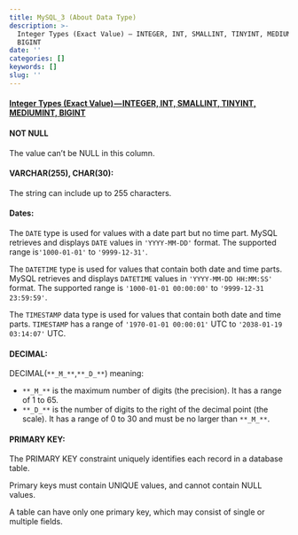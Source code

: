 ```yaml
---
title: MySQL_3 (About Data Type)
description: >-
  Integer Types (Exact Value) — INTEGER, INT, SMALLINT, TINYINT, MEDIUMINT,
  BIGINT
date: ''
categories: []
keywords: []
slug: ''
---
```


  

#### [Integer Types (Exact Value) — INTEGER, INT, SMALLINT, TINYINT, MEDIUMINT, BIGINT](https://dev.mysql.com/doc/refman/8.0/en/integer-types.html)

#### NOT NULL

The value can’t be NULL in this column.

#### VARCHAR(255), CHAR(30):

The string can include up to 255 characters.

#### Dates: 

The `DATE` type is used for values with a date part but no time part. MySQL retrieves and displays `DATE` values in `'YYYY-MM-DD'` format. The supported range is`'1000-01-01'` to `'9999-12-31'`.

The `DATETIME` type is used for values that contain both date and time parts. MySQL retrieves and displays `DATETIME` values in `'YYYY-MM-DD HH:MM:SS'` format. The supported range is `'1000-01-01 00:00:00'` to `'9999-12-31 23:59:59'`.

The `TIMESTAMP` data type is used for values that contain both date and time parts. `TIMESTAMP` has a range of `'1970-01-01 00:00:01'` UTC to `'2038-01-19 03:14:07'` UTC.

#### DECIMAL:

DECIMAL(`**_M_**`,`**_D_**`) meaning: 

*   `**_M_**` is the maximum number of digits (the precision). It has a range of 1 to 65.
*   `**_D_**` is the number of digits to the right of the decimal point (the scale). It has a range of 0 to 30 and must be no larger than `**_M_**`.

#### PRIMARY KEY:

The PRIMARY KEY constraint uniquely identifies each record in a database table.

Primary keys must contain UNIQUE values, and cannot contain NULL values.

A table can have only one primary key, which may consist of single or multiple fields.